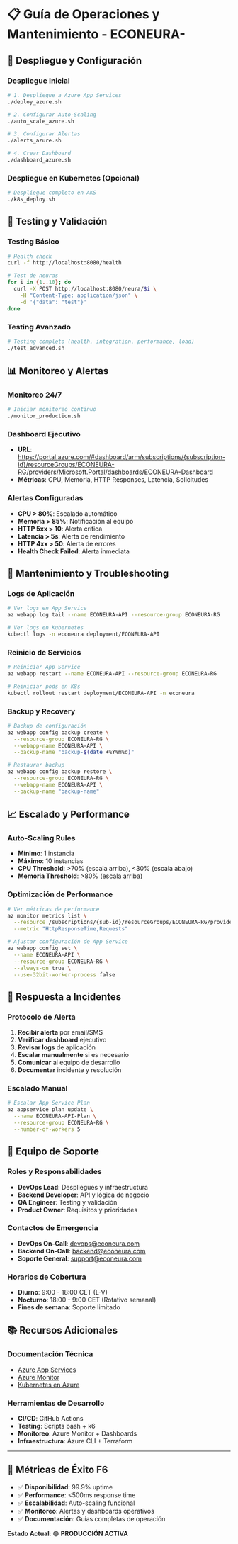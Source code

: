 # 📋 **Guía de Operaciones y Mantenimiento - ECONEURA-**

## 🚀 **Despliegue y Configuración**

### **Despliegue Inicial**
```bash
# 1. Despliegue a Azure App Services
./deploy_azure.sh

# 2. Configurar Auto-Scaling
./auto_scale_azure.sh

# 3. Configurar Alertas
./alerts_azure.sh

# 4. Crear Dashboard
./dashboard_azure.sh
```

### **Despliegue en Kubernetes (Opcional)**
```bash
# Despliegue completo en AKS
./k8s_deploy.sh
```

## 🧪 **Testing y Validación**

### **Testing Básico**
```bash
# Health check
curl -f http://localhost:8080/health

# Test de neuras
for i in {1..10}; do
  curl -X POST http://localhost:8080/neura/$i \
    -H "Content-Type: application/json" \
    -d '{"data": "test"}'
done
```

### **Testing Avanzado**
```bash
# Testing completo (health, integration, performance, load)
./test_advanced.sh
```

## 📊 **Monitoreo y Alertas**

### **Monitoreo 24/7**
```bash
# Iniciar monitoreo continuo
./monitor_production.sh
```

### **Dashboard Ejecutivo**
- **URL**: https://portal.azure.com/#dashboard/arm/subscriptions/{subscription-id}/resourceGroups/ECONEURA-RG/providers/Microsoft.Portal/dashboards/ECONEURA-Dashboard
- **Métricas**: CPU, Memoria, HTTP Responses, Latencia, Solicitudes

### **Alertas Configuradas**
- **CPU > 80%**: Escalado automático
- **Memoria > 85%**: Notificación al equipo
- **HTTP 5xx > 10**: Alerta crítica
- **Latencia > 5s**: Alerta de rendimiento
- **HTTP 4xx > 50**: Alerta de errores
- **Health Check Failed**: Alerta inmediata

## 🔧 **Mantenimiento y Troubleshooting**

### **Logs de Aplicación**
```bash
# Ver logs en App Service
az webapp log tail --name ECONEURA-API --resource-group ECONEURA-RG

# Ver logs en Kubernetes
kubectl logs -n econeura deployment/ECONEURA-API
```

### **Reinicio de Servicios**
```bash
# Reiniciar App Service
az webapp restart --name ECONEURA-API --resource-group ECONEURA-RG

# Reiniciar pods en K8s
kubectl rollout restart deployment/ECONEURA-API -n econeura
```

### **Backup y Recovery**
```bash
# Backup de configuración
az webapp config backup create \
  --resource-group ECONEURA-RG \
  --webapp-name ECONEURA-API \
  --backup-name "backup-$(date +%Y%m%d)"

# Restaurar backup
az webapp config backup restore \
  --resource-group ECONEURA-RG \
  --webapp-name ECONEURA-API \
  --backup-name "backup-name"
```

## 📈 **Escalado y Performance**

### **Auto-Scaling Rules**
- **Mínimo**: 1 instancia
- **Máximo**: 10 instancias
- **CPU Threshold**: >70% (escala arriba), <30% (escala abajo)
- **Memoria Threshold**: >80% (escala arriba)

### **Optimización de Performance**
```bash
# Ver métricas de performance
az monitor metrics list \
  --resource /subscriptions/{sub-id}/resourceGroups/ECONEURA-RG/providers/Microsoft.Web/sites/ECONEURA-API \
  --metric "HttpResponseTime,Requests"

# Ajustar configuración de App Service
az webapp config set \
  --name ECONEURA-API \
  --resource-group ECONEURA-RG \
  --always-on true \
  --use-32bit-worker-process false
```

## 🚨 **Respuesta a Incidentes**

### **Protocolo de Alerta**
1. **Recibir alerta** por email/SMS
2. **Verificar dashboard** ejecutivo
3. **Revisar logs** de aplicación
4. **Escalar manualmente** si es necesario
5. **Comunicar** al equipo de desarrollo
6. **Documentar** incidente y resolución

### **Escalado Manual**
```bash
# Escalar App Service Plan
az appservice plan update \
  --name ECONEURA-API-Plan \
  --resource-group ECONEURA-RG \
  --number-of-workers 5
```

## 👥 **Equipo de Soporte**

### **Roles y Responsabilidades**
- **DevOps Lead**: Despliegues y infraestructura
- **Backend Developer**: API y lógica de negocio
- **QA Engineer**: Testing y validación
- **Product Owner**: Requisitos y prioridades

### **Contactos de Emergencia**
- **DevOps On-Call**: devops@econeura.com
- **Backend On-Call**: backend@econeura.com
- **Soporte General**: support@econeura.com

### **Horarios de Cobertura**
- **Diurno**: 9:00 - 18:00 CET (L-V)
- **Nocturno**: 18:00 - 9:00 CET (Rotativo semanal)
- **Fines de semana**: Soporte limitado

## 📚 **Recursos Adicionales**

### **Documentación Técnica**
- [Azure App Services](https://docs.microsoft.com/azure/app-service/)
- [Azure Monitor](https://docs.microsoft.com/azure/azure-monitor/)
- [Kubernetes en Azure](https://docs.microsoft.com/azure/aks/)

### **Herramientas de Desarrollo**
- **CI/CD**: GitHub Actions
- **Testing**: Scripts bash + k6
- **Monitoreo**: Azure Monitor + Dashboards
- **Infraestructura**: Azure CLI + Terraform

---

## 🎯 **Métricas de Éxito F6**

- ✅ **Disponibilidad**: 99.9% uptime
- ✅ **Performance**: <500ms response time
- ✅ **Escalabilidad**: Auto-scaling funcional
- ✅ **Monitoreo**: Alertas y dashboards operativos
- ✅ **Documentación**: Guías completas de operación

**Estado Actual**: 🟢 **PRODUCCIÓN ACTIVA**